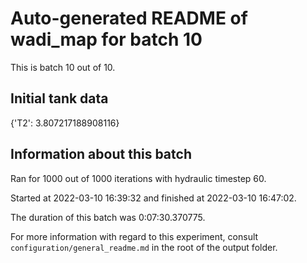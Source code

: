 # Auto-generated README of wadi_map for batch 10

This is batch 10 out of 10.

## Initial tank data

{'T2': 3.807217188908116}

## Information about this batch

Ran for 1000 out of 1000 iterations with hydraulic timestep 60.

Started at 2022-03-10 16:39:32 and finished at 2022-03-10 16:47:02.

The duration of this batch was 0:07:30.370775.

For more information with regard to this experiment, consult ```configuration/general_readme.md``` in the root of the output folder.